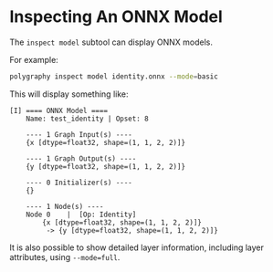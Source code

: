 # Inspecting An ONNX Model

The `inspect model` subtool can display ONNX models.

For example:

```bash
polygraphy inspect model identity.onnx --mode=basic
```

This will display something like:

```
[I] ==== ONNX Model ====
    Name: test_identity | Opset: 8

    ---- 1 Graph Input(s) ----
    {x [dtype=float32, shape=(1, 1, 2, 2)]}

    ---- 1 Graph Output(s) ----
    {y [dtype=float32, shape=(1, 1, 2, 2)]}

    ---- 0 Initializer(s) ----
    {}

    ---- 1 Node(s) ----
    Node 0    |  [Op: Identity]
        {x [dtype=float32, shape=(1, 1, 2, 2)]}
         -> {y [dtype=float32, shape=(1, 1, 2, 2)]}
```

It is also possible to show detailed layer information, including layer attributes, using `--mode=full`.
